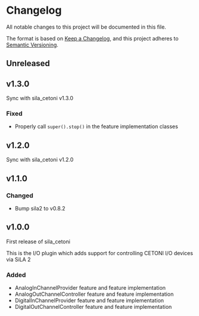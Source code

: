 # Changelog

All notable changes to this project will be documented in this file.

The format is based on [Keep a Changelog](https://keepachangelog.com/en/1.0.0/), and this project adheres
to [Semantic Versioning](https://semver.org/spec/v2.0.0.html).

<!--
Types of changes

    `Added` for new features.
    `Changed` for changes in existing functionality.
    `Deprecated` for soon-to-be removed features.
    `Removed` for now removed features.
    `Fixed` for any bug fixes.
    `Security` in case of vulnerabilities.
-->

## Unreleased

## v1.3.0

Sync with sila_cetoni v1.3.0

### Fixed

- Properly call `super().stop()` in the feature implementation classes

## v1.2.0

Sync with sila_cetoni v1.2.0

## v1.1.0

### Changed

- Bump sila2 to v0.8.2

## v1.0.0

First release of sila_cetoni

This is the I/O plugin which adds support for controlling CETONI I/O devices via SiLA 2

### Added

- AnalogInChannelProvider feature and feature implementation
- AnalogOutChannelController feature and feature implementation
- DigitalInChannelProvider feature and feature implementation
- DigitalOutChannelController feature and feature implementation
